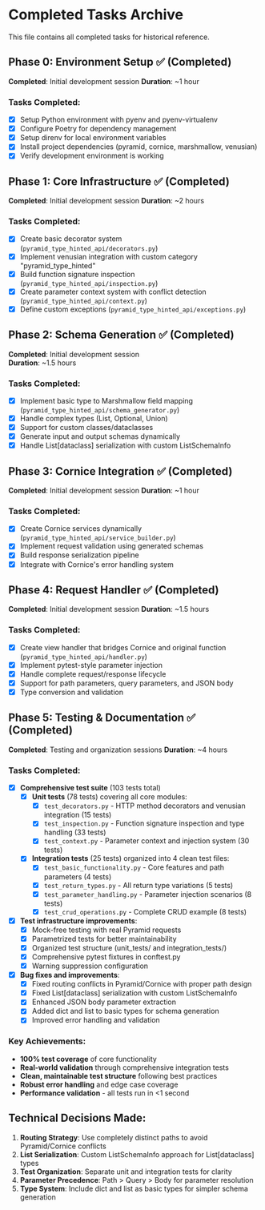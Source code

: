 # Completed Tasks Archive

This file contains all completed tasks for historical reference.

## Phase 0: Environment Setup ✅ (Completed)
**Completed**: Initial development session
**Duration**: ~1 hour

### Tasks Completed:
- [x] Setup Python environment with pyenv and pyenv-virtualenv
- [x] Configure Poetry for dependency management  
- [x] Setup direnv for local environment variables
- [x] Install project dependencies (pyramid, cornice, marshmallow, venusian)
- [x] Verify development environment is working

## Phase 1: Core Infrastructure ✅ (Completed)
**Completed**: Initial development session
**Duration**: ~2 hours

### Tasks Completed:
- [x] Create basic decorator system (`pyramid_type_hinted_api/decorators.py`)
- [x] Implement venusian integration with custom category "pyramid_type_hinted"
- [x] Build function signature inspection (`pyramid_type_hinted_api/inspection.py`)
- [x] Create parameter context system with conflict detection (`pyramid_type_hinted_api/context.py`)
- [x] Define custom exceptions (`pyramid_type_hinted_api/exceptions.py`)

## Phase 2: Schema Generation ✅ (Completed)
**Completed**: Initial development session  
**Duration**: ~1.5 hours

### Tasks Completed:
- [x] Implement basic type to Marshmallow field mapping (`pyramid_type_hinted_api/schema_generator.py`)
- [x] Handle complex types (List, Optional, Union)
- [x] Support for custom classes/dataclasses
- [x] Generate input and output schemas dynamically
- [x] Handle List[dataclass] serialization with custom ListSchemaInfo

## Phase 3: Cornice Integration ✅ (Completed)
**Completed**: Initial development session
**Duration**: ~1 hour

### Tasks Completed:
- [x] Create Cornice services dynamically (`pyramid_type_hinted_api/service_builder.py`)
- [x] Implement request validation using generated schemas
- [x] Build response serialization pipeline
- [x] Integrate with Cornice's error handling system

## Phase 4: Request Handler ✅ (Completed)
**Completed**: Initial development session
**Duration**: ~1.5 hours

### Tasks Completed:
- [x] Create view handler that bridges Cornice and original function (`pyramid_type_hinted_api/handler.py`)
- [x] Implement pytest-style parameter injection
- [x] Handle complete request/response lifecycle
- [x] Support for path parameters, query parameters, and JSON body
- [x] Type conversion and validation

## Phase 5: Testing & Documentation ✅ (Completed)
**Completed**: Testing and organization sessions
**Duration**: ~4 hours

### Tasks Completed:
- [x] **Comprehensive test suite** (103 tests total)
  - [x] **Unit tests** (78 tests) covering all core modules:
    - [x] `test_decorators.py` - HTTP method decorators and venusian integration (15 tests)
    - [x] `test_inspection.py` - Function signature inspection and type handling (33 tests)
    - [x] `test_context.py` - Parameter context and injection system (30 tests)
  - [x] **Integration tests** (25 tests) organized into 4 clean test files:
    - [x] `test_basic_functionality.py` - Core features and path parameters (4 tests)
    - [x] `test_return_types.py` - All return type variations (5 tests)
    - [x] `test_parameter_handling.py` - Parameter injection scenarios (8 tests)  
    - [x] `test_crud_operations.py` - Complete CRUD example (8 tests)
- [x] **Test infrastructure improvements**:
  - [x] Mock-free testing with real Pyramid requests
  - [x] Parametrized tests for better maintainability
  - [x] Organized test structure (unit_tests/ and integration_tests/)
  - [x] Comprehensive pytest fixtures in conftest.py
  - [x] Warning suppression configuration
- [x] **Bug fixes and improvements**:
  - [x] Fixed routing conflicts in Pyramid/Cornice with proper path design
  - [x] Fixed List[dataclass] serialization with custom ListSchemaInfo
  - [x] Enhanced JSON body parameter extraction
  - [x] Added dict and list to basic types for schema generation
  - [x] Improved error handling and validation

### Key Achievements:
- **100% test coverage** of core functionality
- **Real-world validation** through comprehensive integration tests
- **Clean, maintainable test structure** following best practices
- **Robust error handling** and edge case coverage
- **Performance validation** - all tests run in <1 second

## Technical Decisions Made:
1. **Routing Strategy**: Use completely distinct paths to avoid Pyramid/Cornice conflicts
2. **List Serialization**: Custom ListSchemaInfo approach for List[dataclass] types
3. **Test Organization**: Separate unit and integration tests for clarity
4. **Parameter Precedence**: Path > Query > Body for parameter resolution
5. **Type System**: Include dict and list as basic types for simpler schema generation
